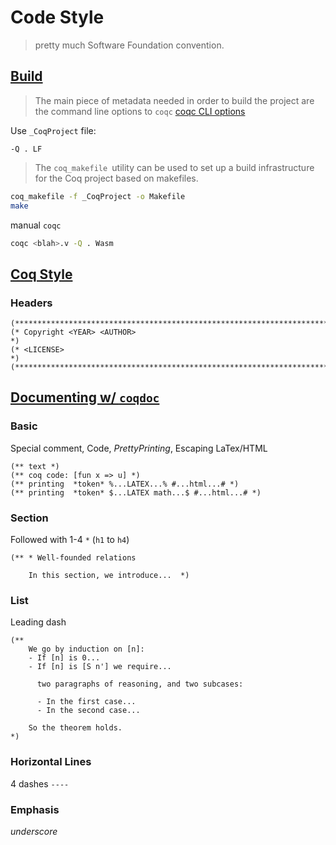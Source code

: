 Code Style
==========

> pretty much Software Foundation convention.

[Build](https://coq.inria.fr/refman/practical-tools/utilities.html#building-a-coq-project-with-coq-makefile)
------------------------------------------------------------------------------------------------------------

> The main piece of metadata needed in order to build the project are the command line options to `coqc`
> [coqc CLI options](https://coq.inria.fr/refman/practical-tools/coq-commands.html#command-line-options)

Use `_CoqProject` file:

```
-Q . LF
```

> The `coq_makefile `utility can be used to set up a build infrastructure for the Coq project based on makefiles.

```sh
coq_makefile -f _CoqProject -o Makefile
make
```

manual `coqc`

```sh
coqc <blah>.v -Q . Wasm
```




[Coq Style](https://github.com/coq/coq/wiki/CoqStyle)
-----------------------------------------------------

### Headers

```coq
(************************************************************************)
(* Copyright <YEAR> <AUTHOR>                                            *)
(* <LICENSE>                                                            *)
(************************************************************************)
```

[Documenting w/ `coqdoc`](https://coq.inria.fr/refman/practical-tools/utilities.html#documenting-coq-files-with-coqdoc)
-----------------------------------------------------------------------------------------------------------------------

### Basic

Special comment, Code, *PrettyPrinting*, Escaping LaTex/HTML

```coq
(** text *)
(** coq code: [fun x => u] *)
(** printing  *token* %...LATEX...% #...html...# *)
(** printing  *token* $...LATEX math...$ #...html...# *)
 ```

### Section

Followed with 1-4 `*` (`h1` to `h4`)

```coq
(** * Well-founded relations

    In this section, we introduce...  *)
```

### List

Leading dash

```coq
(**
    We go by induction on [n]:
    - If [n] is 0...
    - If [n] is [S n'] we require...

      two paragraphs of reasoning, and two subcases:

      - In the first case...
      - In the second case...

    So the theorem holds.
*)
```

### Horizontal Lines

4 dashes `----`


### Emphasis

_underscore_
